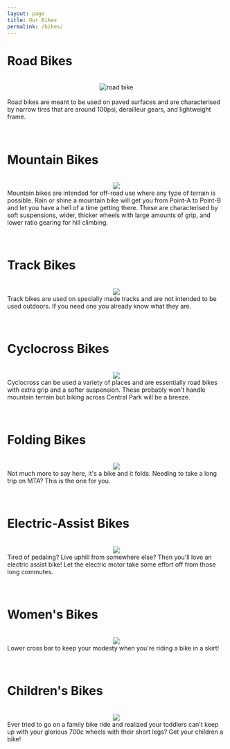 ```yaml
---
layout: page
title: Our Bikes
permalink: /bikes/
---
```


<h1>Road Bikes</h1> <br>
<center><img src="/cyclefitness/assets/road.jpg" alt="road bike"></center><br>
Road bikes are meant to be used on paved surfaces and are characterised by narrow tires that are around 100psi, derailleur gears, and lightweight frame. <br><br><br>

<h1>Mountain Bikes</h1> <br>
<center><img src="/cyclefitness/assets/mountain2.jpg"></center>
Mountain bikes are intended for off-road use where any type of terrain is possible. Rain or shine a mountain bike will get you from Point-A to Point-B and let you have a hell of a time getting there. These are characterised by soft suspensions, wider, thicker wheels with large amounts of grip, and lower ratio gearing for hill climbing. <br><br><br>

<h1>Track Bikes</h1> <br>
<center><img src="/cyclefitness/assets/track2.jpg"></center>
Track bikes are used on specially made tracks and are not intended to be used outdoors. If you need one you already know what they are. <br><br><br>

<h1>Cyclocross Bikes</h1> <br>
<center><img src="/cyclefitness/assets/cyclocross2.jpg"></center>
Cyclocross can be used a variety of places and are essentially road bikes with extra grip and a softer suspension. These probably won't handle mountain terrain but biking across Central Park will be a breeze. <br><br><br>

<h1>Folding Bikes</h1> <br>
<center><img src="/cyclefitness/assets/folding2.jpg"></center>
Not much more to say here, it's a bike and it folds. Needing to take a long trip on MTA? This is the one for you.<br><br><br>

<h1>Electric-Assist Bikes</h1> <br>
<center><img src="/cyclefitness/assets/electric.jpg"></center>
Tired of pedaling? Live uphill from somewhere else? Then you'll love an electric assist bike! Let the electric motor take some effort off from those long commutes.  <br><br><br>

<h1>Women's Bikes</h1> <br>
<center><img src="/cyclefitness/assets/womens2.jpg"></center>
Lower cross bar to keep your modesty when you're riding a bike in a skirt!  <br><br><br>

<h1>Children's Bikes</h1> <br>
<center><img src="/cyclefitness/assets/childrens3.jpg"></center>
Ever tried to go on a family bike ride and realized your toddlers can't keep up with your glorious 700c wheels with their short legs? Get your children a bike! <br><br><br>
